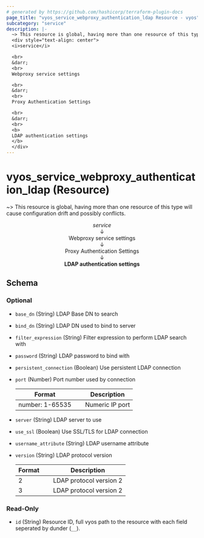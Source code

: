 ```yaml
---
# generated by https://github.com/hashicorp/terraform-plugin-docs
page_title: "vyos_service_webproxy_authentication_ldap Resource - vyos"
subcategory: "service"
description: |-
  ~> This resource is global, having more than one resource of this type will cause configuration drift and possibly conflicts.
  <div style="text-align: center">
  <i>service</i>

  <br>
  &darr;
  <br>
  Webproxy service settings

  <br>
  &darr;
  <br>
  Proxy Authentication Settings

  <br>
  &darr;
  <br>
  <b>
  LDAP authentication settings
  </b>
  </div>
---
```


# vyos_service_webproxy_authentication_ldap (Resource)

~> This resource is global, having more than one resource of this type will cause configuration drift and possibly conflicts.

<div style="text-align: center">
<i>service</i>

<br>
&darr;
<br>
Webproxy service settings

<br>
&darr;
<br>
Proxy Authentication Settings

<br>
&darr;
<br>
<b>
LDAP authentication settings
</b>
</div>



<!-- schema generated by tfplugindocs -->
## Schema

### Optional

- `base_dn` (String) LDAP Base DN to search
- `bind_dn` (String) LDAP DN used to bind to server
- `filter_expression` (String) Filter expression to perform LDAP search with
- `password` (String) LDAP password to bind with
- `persistent_connection` (Boolean) Use persistent LDAP connection
- `port` (Number) Port number used by connection

    |  Format &emsp; | Description  |
    |----------|---------------|
    |  number: 1-65535  &emsp; |  Numeric IP port  |
- `server` (String) LDAP server to use
- `use_ssl` (Boolean) Use SSL/TLS for LDAP connection
- `username_attribute` (String) LDAP username attribute
- `version` (String) LDAP protocol version

    |  Format &emsp; | Description  |
    |----------|---------------|
    |  2  &emsp; |  LDAP protocol version 2  |
    |  3  &emsp; |  LDAP protocol version 2  |

### Read-Only

- `id` (String) Resource ID, full vyos path to the resource with each field seperated by dunder (`__`).
